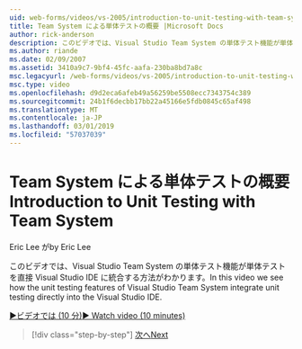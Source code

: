 ```yaml
---
uid: web-forms/videos/vs-2005/introduction-to-unit-testing-with-team-system
title: Team System による単体テストの概要 |Microsoft Docs
author: rick-anderson
description: このビデオでは、Visual Studio Team System の単体テスト機能が単体テストを直接 Visual Studio IDE に統合する方法がわかります。
ms.author: riande
ms.date: 02/09/2007
ms.assetid: 3410a9c7-9bf4-45fc-aafa-230ba8bd7a8c
msc.legacyurl: /web-forms/videos/vs-2005/introduction-to-unit-testing-with-team-system
msc.type: video
ms.openlocfilehash: d9d2eca6afeb49a56259be5508ecc7343754c389
ms.sourcegitcommit: 24b1f6decbb17bb22a45166e5fdb0845c65af498
ms.translationtype: MT
ms.contentlocale: ja-JP
ms.lasthandoff: 03/01/2019
ms.locfileid: "57037039"
---
```

<a name="introduction-to-unit-testing-with-team-system"></a><span data-ttu-id="2b9cf-103">Team System による単体テストの概要</span><span class="sxs-lookup"><span data-stu-id="2b9cf-103">Introduction to Unit Testing with Team System</span></span>
====================
<span data-ttu-id="2b9cf-104">Eric Lee が</span><span class="sxs-lookup"><span data-stu-id="2b9cf-104">by Eric Lee</span></span>

<span data-ttu-id="2b9cf-105">このビデオでは、Visual Studio Team System の単体テスト機能が単体テストを直接 Visual Studio IDE に統合する方法がわかります。</span><span class="sxs-lookup"><span data-stu-id="2b9cf-105">In this video we see how the unit testing features of Visual Studio Team System integrate unit testing directly into the Visual Studio IDE.</span></span>

[<span data-ttu-id="2b9cf-106">&#9654;ビデオでは (10 分)</span><span class="sxs-lookup"><span data-stu-id="2b9cf-106">&#9654; Watch video (10 minutes)</span></span>](https://channel9.msdn.com/Blogs/ASP-NET-Site-Videos/introduction-to-unit-testing-with-team-system)

> [!div class="step-by-step"]
> [<span data-ttu-id="2b9cf-107">次へ</span><span class="sxs-lookup"><span data-stu-id="2b9cf-107">Next</span></span>](introduction-to-testing-web-applications-with-team-system.md)

